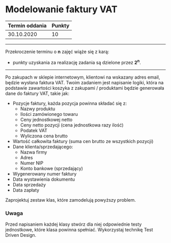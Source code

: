 # Modelowanie faktury VAT

| Termin oddania | Punkty     |
|----------------|:-----------|
|    30.10.2020  |  10        |

--- 
Przekroczenie terminu o **n** zajęć wiąże się z karą:
- punkty uzyskania za realizację zadania są dzielone przez **2<sup>n</sup>**.

--- 


Po zakupach w sklepie internetowym, klientowi na wskazany adres email, będzie wysłana faktura VAT. 
Twoim zadaniem jest napisanie logiki, która na podstawie zawartości koszyka z zakupami / produktami 
będzie generowała dane do faktury VAT, takie jak:
- Pozycje faktury, każda pozycja powinna składać się z:
    - Nazwy produktu
    - Ilości zamówionego towaru
    - Ceny jednostkowej netto
    - Ceny netto pozycji (cena jednostkowa razy ilość)
    - Podatek VAT
    - Wyliczona cena brutto
- Wartość całkowita faktury (suma cen brutto ze wszystkich pozycji)
- Dane klienta/sprzedającego:
    - Nazwa firmy
    - Adres
    - Numer NIP
    - Konto bankowe (sprzedający)
- Wygenerowany numer faktury
- Data wystawienia dokumentu
- Data sprzedaży
- Data zapłaty

Zaprojektuj zestaw klas, które zamodelują powyższy problem.

### Uwaga
Przed napisaniem każdej klasy stwórz dla niej odpowiednie testy jednostkowe, które klasa powinna spełniać. 
Wykorzystaj technikę Test Driven Design.
